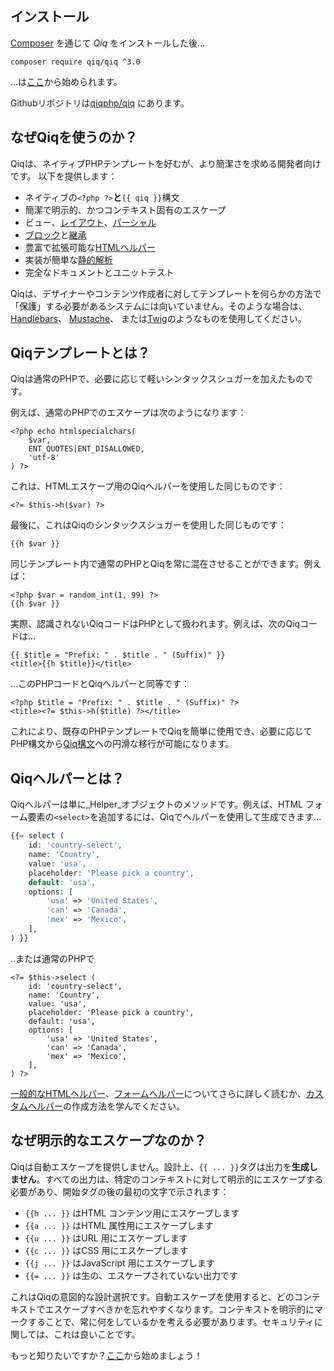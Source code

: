 ## インストール

[Composer](https://getcomposer.org) を通じて _Qiq_ をインストールした後...

```
composer require qiq/qiq ^3.0
```

...は[ここ](/3.x/intro.html)から始められます。

Githubリポジトリは[qiqphp/qiq](https://github.com/qiqphp/qiq) にあります。

## なぜQiqを使うのか？

Qiqは、ネイティブPHPテンプレートを好むが、より簡潔さを求める開発者向けです。
以下を提供します：

- ネイティブの`<?php ?>`**と**`{{ qiq }}`構文
- 簡潔で明示的、かつコンテキスト固有のエスケープ
- ビュー、[レイアウト](./3.x/layouts.html)、[パーシャル](./3.x/partials.html)
- [ブロック](./3.x/blocks.html)と[継承](./3.x/inheritance.html)
- 豊富で拡張可能な[HTMLヘルパー](./3.x/helpers/overview.html)
- 実装が簡単な[静的解析](./3.x/static-analysis.html)
- 完全なドキュメントとユニットテスト

Qiqは、デザイナーやコンテンツ作成者に対してテンプレートを何らかの方法で「保護」する必要があるシステムには向いていません。そのような場合は、
[Handlebars](https://pecl.php.net/package/handlebars)、
[Mustache](https://pecl.php.net/package/mustache)、
または[Twig](https://twig.symfony.com/)のようなものを使用してください。

## Qiqテンプレートとは？

Qiqは通常のPHPで、必要に応じて軽いシンタックスシュガーを加えたものです。

例えば、通常のPHPでのエスケープは次のようになります：

```
<?php echo htmlspecialchars(
    $var,
    ENT_QUOTES|ENT_DISALLOWED,
    'utf-8'
) ?>
```

これは、HTMLエスケープ用のQiqヘルパーを使用した同じものです：

```
<?= $this->h($var) ?>
```

最後に、これはQiqのシンタックスシュガーを使用した同じものです：

```
{{h $var }}
```

同じテンプレート内で通常のPHPとQiqを常に混在させることができます。例えば：

```
<?php $var = random_int(1, 99) ?>
{{h $var }}
```

実際、認識されないQiqコードはPHPとして扱われます。例えば、次のQiqコードは...

```qiq
{{ $title = "Prefix: " . $title . " (Suffix)" }}
<title>{{h $title}}</title>
```

...このPHPコードとQiqヘルパーと同等です：

```html+php
<?php $title = "Prefix: " . $title . " (Suffix)" ?>
<title><?= $this->h($title) ?></title>
```
これにより、既存のPHPテンプレートでQiqを簡単に使用でき、必要に応じてPHP構文から[Qiq構文](/3.x/syntax.html)への円滑な移行が可能になります。

## Qiqヘルパーとは？

Qiqヘルパーは単に_Helper_オブジェクトのメソッドです。例えば、HTML フォーム要素の`<select>`を追加するには、Qiqでヘルパーを使用して生成できます...

```php
{{= select (
    id: 'country-select',
    name: 'Country',
    value: 'usa',
    placeholder: 'Please pick a country',
    default: 'usa',
    options: [
        'usa' => 'United States',
        'can' => 'Canada',
        'mex' => 'Mexico',
    ],
) }}
```

..または通常のPHPで

```
<?= $this->select (
    id: 'country-select',
    name: 'Country',
    value: 'usa',
    placeholder: 'Please pick a country',
    default: 'usa',
    options: [
        'usa' => 'United States',
        'can' => 'Canada',
        'mex' => 'Mexico',
    ],
) ?>
```

[一般的なHTMLヘルパー](./3.x/helpers/general.html)、[フォームヘルパー](./3.x/helpers/forms.html)についてさらに詳しく読むか、[カスタムヘルパー](./3.x/helpers/custom.html)の作成方法を学んでください。


## なぜ明示的なエスケープなのか？

Qiqは自動エスケープを提供しません。設計上、`{{ ... }}`タグは出力を**生成しません**。すべての出力は、特定のコンテキストに対して明示的にエスケープする必要があり、開始タグの後の最初の文字で示されます：

- `{{h ... }}` はHTML コンテンツ用にエスケープします
- `{{a ... }}` はHTML 属性用にエスケープします
- `{{u ... }}` はURL 用にエスケープします
- `{{c ... }}` はCSS 用にエスケープします
- `{{j ... }}` はJavaScript 用にエスケープします
- `{{= ... }}` は生の、エスケープされていない出力です

これはQiqの意図的な設計選択です。自動エスケープを使用すると、どのコンテキストでエスケープすべきかを忘れやすくなります。コンテキストを明示的にマークすることで、常に何をしているかを考える必要があります。セキュリティに関しては、これは良いことです。

もっと知りたいですか？[ここ](/3.x/intro.html)から始めましょう！